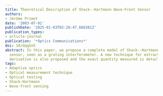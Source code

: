 ```yaml
---
title: Theoretical Description of Shack--Hartmann Wave-Front Sensor
authors:
- Jérôme Primot
date: '2003-07-01'
publishDate: '2025-01-03T02:26:47.668381Z'
publication_types:
- article-journal
publication: '*Optics Communications*'
doi: 10/dqq5n5
abstract: In this paper, we propose a complete model of Shack--Hartmann wave-front
  sensor, seen as a grating interferometer. A new technique for extracting the phase
  derivative is also proposed and the exact quantity measured is detailed.
tags:
- Adaptive optics
- Optical measurement technique
- Optical testing
- Shack-Hartmann
- Wave-front sensing
---
```

